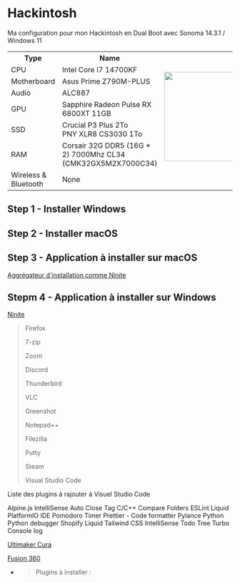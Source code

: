 # Hackintosh
Ma configuration pour mon Hackintosh en Dual Boot avec Sonoma 14.3.1 / Windows 11

<table>
<tr>
  <th>Type</th>
  <th>Name</th>
  <th></th>
</tr>
  <tr>
    <td>CPU</td>
    <td>Intel Core I7 14700KF</td>
    <td rowspan="6"><img width="200" src="/screenshot/screenshot.png"></td>
  </tr>
  <tr>
    <td>Motherboard</td>
    <td>Asus Prime Z790M-PLUS</td>
  </tr>
  <tr>
    <td>Audio</td>
    <td>ALC887</td>
  </tr>
  <tr>
    <td>GPU</td>
    <td>Sapphire Radeon Pulse RX 6800XT 11GB</td>
  </tr>
  <tr>
    <td>SSD</td>
    <td>
      Crucial P3 Plus 2To
      <br>
      PNY XLR8 CS3030 1To
    </td>
  </tr>
  <tr>
    <td>RAM</td>
    <td>Corsair 32G DDR5 (16G * 2) 7000Mhz CL34 (CMK32GX5M2X7000C34)</td>
  </tr>
  <tr>
    <td>Wireless &amp; Bluetooth</td>
    <td>None</td>
  </tr>
</table>

## Step 1 - Installer Windows 

## Step 2 - Installer macOS


## Step 3 - Application à installer sur macOS

[Aggrégateur d'installation comme Ninite](https://macapps.link/en/)

## Stepm 4 - Application à installer sur Windows

[Ninite](https://ninite.com/7zip-discord-filezilla-firefox-greenshot-notepadplusplus-putty-steam-thunderbird-vlc-vscode-zoom/)

> Firefox
> 
> 7-zip
>
> Zoom
>
> Discord
>
> Thunderbird
>
> VLC
>
> Greenshot
>
> Notepad++
> 
> Filezilla
> 
> Putty
> 
> Steam
> 
> Visual Studio Code

Liste des plugins à rajouter à Visuel Studio Code

Alpine.js IntelliSense
Auto Close Tag
C/C++
Compare Folders
ESLint
Liquid
PlatformIO IDE
Pomodoro Timer
Prettier - Code formatter
Pylance
Python
Python debugger
Shopify Liquid
Tailwind CSS IntelliSense
Todo Tree
Turbo Console log

[Ultimaker Cura](https://ultimaker.com/software/ultimaker-cura/#downloads)  

[Fusion 360](https://www.autodesk.com/products/fusion-360/overview)

- 
  > Plugins à installer :


